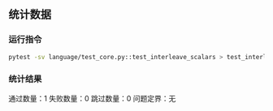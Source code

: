 ## 统计数据

### 运行指令
```bash
pytest -sv language/test_core.py::test_interleave_scalars > test_interleave_scalars.log
```

### 统计结果
通过数量：1
失败数量：0
跳过数量：0
问题定界：无
